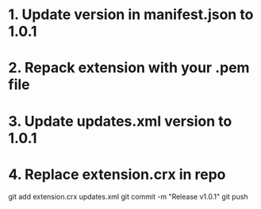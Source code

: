 # 1. Update version in manifest.json to 1.0.1
# 2. Repack extension with your .pem file
# 3. Update updates.xml version to 1.0.1
# 4. Replace extension.crx in repo
git add extension.crx updates.xml
git commit -m "Release v1.0.1"
git push